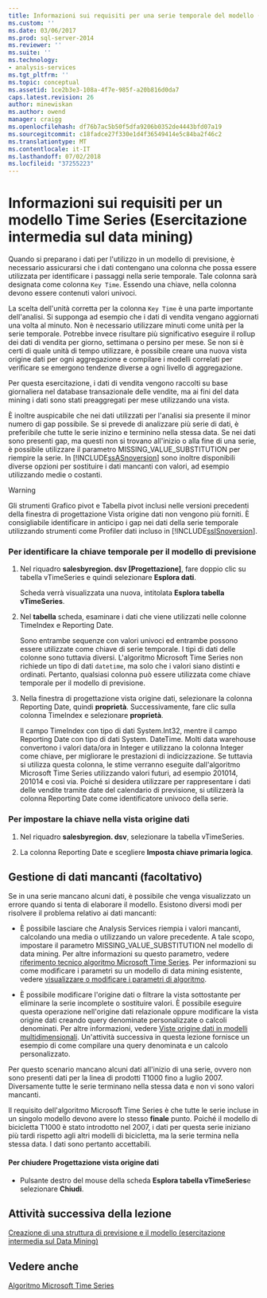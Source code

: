 ```yaml
---
title: Informazioni sui requisiti per una serie temporale del modello (esercitazione intermedia di Data Mining) | Microsoft Docs
ms.custom: ''
ms.date: 03/06/2017
ms.prod: sql-server-2014
ms.reviewer: ''
ms.suite: ''
ms.technology:
- analysis-services
ms.tgt_pltfrm: ''
ms.topic: conceptual
ms.assetid: 1ce2b3e3-108a-4f7e-985f-a20b816d0da7
caps.latest.revision: 26
author: minewiskan
ms.author: owend
manager: craigg
ms.openlocfilehash: df76b7ac5b50f5dfa9206b0352de4443bfd07a19
ms.sourcegitcommit: c18fadce27f330e1d4f36549414e5c84ba2f46c2
ms.translationtype: MT
ms.contentlocale: it-IT
ms.lasthandoff: 07/02/2018
ms.locfileid: "37255223"
---
```

# <a name="understanding-the-requirements-for-a-time-series-model-intermediate-data-mining-tutorial"></a>Informazioni sui requisiti per un modello Time Series (Esercitazione intermedia sul data mining)
  Quando si preparano i dati per l'utilizzo in un modello di previsione, è necessario assicurarsi che i dati contengano una colonna che possa essere utilizzata per identificare i passaggi nella serie temporale. Tale colonna sarà designata come colonna `Key Time`. Essendo una chiave, nella colonna devono essere contenuti valori univoci.  
  
 La scelta dell'unità corretta per la colonna `Key Time` è una parte importante dell'analisi. Si supponga ad esempio che i dati di vendita vengano aggiornati una volta al minuto. Non è necessario utilizzare minuti come unità per la serie temporale. Potrebbe invece risultare più significativo eseguire il rollup dei dati di vendita per giorno, settimana o persino per mese. Se non si è certi di quale unità di tempo utilizzare, è possibile creare una nuova vista origine dati per ogni aggregazione e compilare i modelli correlati per verificare se emergono tendenze diverse a ogni livello di aggregazione.  
  
 Per questa esercitazione, i dati di vendita vengono raccolti su base giornaliera nel database transazionale delle vendite, ma ai fini del data mining i dati sono stati preaggregati per mese utilizzando una vista.  
  
 È inoltre auspicabile che nei dati utilizzati per l'analisi sia presente il minor numero di gap possibile. Se si prevede di analizzare più serie di dati, è preferibile che tutte le serie inizino e terminino nella stessa data. Se nei dati sono presenti gap, ma questi non si trovano all'inizio o alla fine di una serie, è possibile utilizzare il parametro MISSING_VALUE_SUBSTITUTION per riempire la serie. In [!INCLUDE[ssASnoversion](../includes/ssasnoversion-md.md)] sono inoltre disponibili diverse opzioni per sostituire i dati mancanti con valori, ad esempio utilizzando medie o costanti.  
  
> [!WARNING]  
>  Gli strumenti Grafico pivot e Tabella pivot inclusi nelle versioni precedenti della finestra di progettazione Vista origine dati non vengono più forniti. È consigliabile identificare in anticipo i gap nei dati della serie temporale utilizzando strumenti come Profiler dati incluso in [!INCLUDE[ssISnoversion](../includes/ssisnoversion-md.md)].  
  
### <a name="to-identify-the-time-key-for-the-forecasting-model"></a>Per identificare la chiave temporale per il modello di previsione  
  
1.  Nel riquadro **salesbyregion. dsv [Progettazione]**, fare doppio clic su tabella vTimeSeries e quindi selezionare **Esplora dati**.  
  
     Scheda verrà visualizzata una nuova, intitolata **Esplora tabella vTimeSeries**.  
  
2.  Nel **tabella** scheda, esaminare i dati che viene utilizzati nelle colonne TimeIndex e Reporting Date.  
  
     Sono entrambe sequenze con valori univoci ed entrambe possono essere utilizzate come chiave di serie temporale. I tipi di dati delle colonne sono tuttavia diversi. L'algoritmo Microsoft Time Series non richiede un tipo di dati `datetime`, ma solo che i valori siano distinti e ordinati. Pertanto, qualsiasi colonna può essere utilizzata come chiave temporale per il modello di previsione.  
  
3.  Nella finestra di progettazione vista origine dati, selezionare la colonna Reporting Date, quindi **proprietà**. Successivamente, fare clic sulla colonna TimeIndex e selezionare **proprietà**.  
  
     Il campo TimeIndex con tipo di dati System.Int32, mentre il campo Reporting Date con tipo di dati System. DateTime. Molti data warehouse convertono i valori data/ora in Integer e utilizzano la colonna Integer come chiave, per migliorare le prestazioni di indicizzazione. Se tuttavia si utilizza questa colonna, le stime verranno eseguite dall'algoritmo Microsoft Time Series utilizzando valori futuri, ad esempio 201014, 201014 e così via. Poiché si desidera utilizzare per rappresentare i dati delle vendite tramite date del calendario di previsione, si utilizzerà la colonna Reporting Date come identificatore univoco della serie.  
  
### <a name="to-set-the-key-in-the-data-source-view"></a>Per impostare la chiave nella vista origine dati  
  
1.  Nel riquadro **salesbyregion. dsv**, selezionare la tabella vTimeSeries.  
  
2.  La colonna Reporting Date e scegliere **Imposta chiave primaria logica**.  
  
## <a name="handling-missing-data-optional"></a>Gestione di dati mancanti (facoltativo)  
 Se in una serie mancano alcuni dati, è possibile che venga visualizzato un errore quando si tenta di elaborare il modello. Esistono diversi modi per risolvere il problema relativo ai dati mancanti:  
  
-   È possibile lasciare che Analysis Services riempia i valori mancanti, calcolando una media o utilizzando un valore precedente. A tale scopo, impostare il parametro MISSING_VALUE_SUBSTITUTION nel modello di data mining. Per altre informazioni su questo parametro, vedere [riferimento tecnico algoritmo Microsoft Time Series](../../2014/analysis-services/data-mining/microsoft-time-series-algorithm-technical-reference.md). Per informazioni su come modificare i parametri su un modello di data mining esistente, vedere [visualizzare o modificare i parametri di algoritmo](../../2014/analysis-services/data-mining/view-or-change-algorithm-parameters.md).  
  
-   È possibile modificare l'origine dati o filtrare la vista sottostante per eliminare la serie incomplete o sostituire valori. È possibile eseguire questa operazione nell'origine dati relazionale oppure modificare la vista origine dati creando query denominate personalizzate o calcoli denominati. Per altre informazioni, vedere [Viste origine dati in modelli multidimensionali](../analysis-services/multidimensional-models/data-source-views-in-multidimensional-models.md). Un'attività successiva in questa lezione fornisce un esempio di come compilare una query denominata e un calcolo personalizzato.  
  
 Per questo scenario mancano alcuni dati all'inizio di una serie, ovvero non sono presenti dati per la linea di prodotti T1000 fino a luglio 2007. Diversamente tutte le serie terminano nella stessa data e non vi sono valori mancanti.  
  
 Il requisito dell'algoritmo Microsoft Time Series è che tutte le serie incluse in un singolo modello devono avere lo stesso **finale** punto. Poiché il modello di bicicletta T1000 è stato introdotto nel 2007, i dati per questa serie iniziano più tardi rispetto agli altri modelli di bicicletta, ma la serie termina nella stessa data. I dati sono pertanto accettabili.  
  
#### <a name="to-close-the-data-source-view-designer"></a>Per chiudere Progettazione vista origine dati  
  
-   Pulsante destro del mouse della scheda **Esplora tabella vTimeSeries**e selezionare **Chiudi**.  
  
## <a name="next-task-in-lesson"></a>Attività successiva della lezione  
 [Creazione di una struttura di previsione e il modello &#40;esercitazione intermedia sul Data Mining&#41;](../../2014/tutorials/creating-a-forecasting-structure-and-model-intermediate-data-mining-tutorial.md)  
  
## <a name="see-also"></a>Vedere anche  
 [Algoritmo Microsoft Time Series](../../2014/analysis-services/data-mining/microsoft-time-series-algorithm.md)  
  
  
